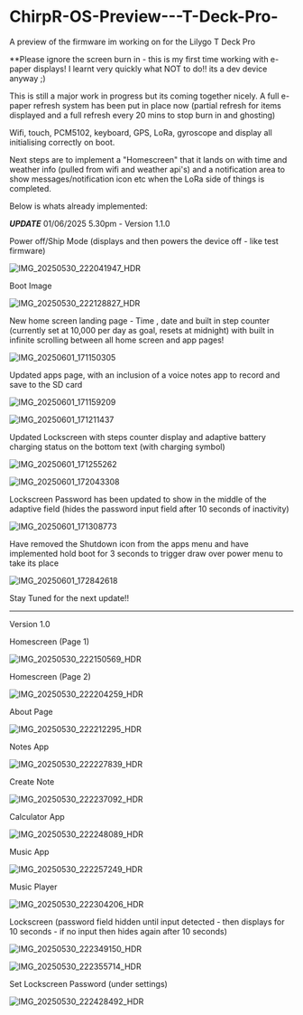 # ChirpR-OS-Preview---T-Deck-Pro-
A preview of the firmware im working on for the Lilygo T Deck Pro

**Please ignore the screen burn in  - this is my first time working with e-paper displays! I learnt very quickly what NOT to do!! its a dev device anyway ;)

This is still a major work in progress but its coming together nicely. A full e-paper refresh system has been put in place now (partial refresh for items displayed and a full refresh every 20 mins to stop burn in and ghosting)

Wifi, touch, PCM5102, keyboard, GPS, LoRa, gyroscope and display all initialising correctly on boot.

Next steps are to implement a "Homescreen" that it lands on with time and weather info (pulled from wifi and weather api's) and a notification area to show messages/notification icon etc when the LoRa side of things is completed.

Below is whats already implemented:

***UPDATE*** 01/06/2025 5.30pm - Version 1.1.0

Power off/Ship Mode (displays and then powers the device off - like test firmware)

![IMG_20250530_222041947_HDR](https://github.com/user-attachments/assets/5eed15b5-6016-42f8-8ed2-89670fcc0471)

Boot Image

![IMG_20250530_222128827_HDR](https://github.com/user-attachments/assets/dff0acd8-fdae-42b2-9b9b-3961560b72de)

New home screen landing page - Time , date and built in step counter (currently set at 10,000 per day as goal, resets at midnight) with built in infinite scrolling between all home screen and app pages!

![IMG_20250601_171150305](https://github.com/user-attachments/assets/6e5571ec-d261-4e2b-b8b9-7cab3dc36391)

Updated apps page, with an inclusion of a voice notes app to record and save to the SD card

![IMG_20250601_171159209](https://github.com/user-attachments/assets/eaf63f83-6121-4143-bcd1-ea8ec07594dd)

![IMG_20250601_171211437](https://github.com/user-attachments/assets/d431da88-3abd-430f-9c97-4731fd4f48bf)

Updated Lockscreen with steps counter display and adaptive battery charging status on the bottom text (with charging symbol)

![IMG_20250601_171255262](https://github.com/user-attachments/assets/4a85b7c5-9080-4043-8751-c21fc587854b)

![IMG_20250601_172043308](https://github.com/user-attachments/assets/94d1084c-883f-40c3-a41d-46a92ae7993b)

Lockscreen Password has been updated to show in the middle of the adaptive field (hides the password input field after 10 seconds of inactivity)

![IMG_20250601_171308773](https://github.com/user-attachments/assets/ec8ab760-e847-4177-a0a1-c98242f3b362)

Have removed the Shutdown icon from the apps menu and have implemented hold boot for 3 seconds to trigger draw over power menu to take its place

![IMG_20250601_172842618](https://github.com/user-attachments/assets/d72c90c4-d102-43ba-801a-715c4726a88c)

Stay Tuned for the next update!!

______________________________________________________________________________________________________________________

Version 1.0

Homescreen (Page 1)

![IMG_20250530_222150569_HDR](https://github.com/user-attachments/assets/dc6e18e5-1545-4c6b-a725-56dcee0b7e06)

Homescreen (Page 2)

![IMG_20250530_222204259_HDR](https://github.com/user-attachments/assets/681e69b6-3376-47df-8d24-abd12b7b6939)

About Page

![IMG_20250530_222212295_HDR](https://github.com/user-attachments/assets/339aec3c-3e26-4eee-a246-0379388af15b)

Notes App

![IMG_20250530_222227839_HDR](https://github.com/user-attachments/assets/102ddb05-a8b5-4c91-a1a8-56632ceee445)

Create Note

![IMG_20250530_222237092_HDR](https://github.com/user-attachments/assets/4d86a454-3472-4488-b427-5f551c5a69c6)

Calculator App

![IMG_20250530_222248089_HDR](https://github.com/user-attachments/assets/4b6c58aa-40d7-4714-b49f-b51fef281895)

Music App

![IMG_20250530_222257249_HDR](https://github.com/user-attachments/assets/7105ac33-a88c-4aac-8213-300a4c22e9f9)

Music Player

![IMG_20250530_222304206_HDR](https://github.com/user-attachments/assets/287efb2e-d77d-4dd1-800a-fe8f3fdcd72a)

Lockscreen (password field hidden until input detected - then displays for 10 seconds - if no input then hides again after 10 seconds)

![IMG_20250530_222349150_HDR](https://github.com/user-attachments/assets/ca2d36fc-01a5-43f6-bd69-580ff4e05851)

![IMG_20250530_222355714_HDR](https://github.com/user-attachments/assets/290862fc-b1a7-40c5-aff0-5e06412e72fa)

Set Lockscreen Password (under settings)

![IMG_20250530_222428492_HDR](https://github.com/user-attachments/assets/246d2a07-f175-4d6e-8be1-e326ab426468)

